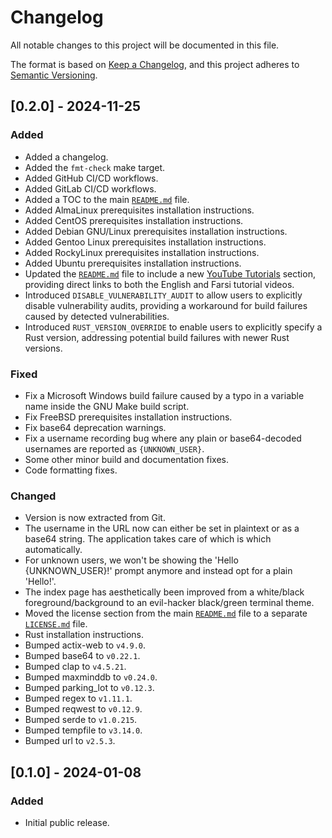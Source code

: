 # Changelog

All notable changes to this project will be documented in this file.

The format is based on [Keep a Changelog](https://keepachangelog.com/en/1.0.0/),
and this project adheres to [Semantic Versioning](https://semver.org/spec/v2.0.0.html).

## [0.2.0] - 2024-11-25

### Added

- Added a changelog.
- Added the `fmt-check` make target.
- Added GitHub CI/CD workflows.
- Added GitLab CI/CD workflows.
- Added a TOC to the main [`README.md`](README.md) file.
- Added AlmaLinux prerequisites installation instructions.
- Added CentOS prerequisites installation instructions.
- Added Debian GNU/Linux prerequisites installation instructions.
- Added Gentoo Linux prerequisites installation instructions.
- Added RockyLinux prerequisites installation instructions.
- Added Ubuntu prerequisites installation instructions.
- Updated the [`README.md`](README.md) file to include a new [YouTube Tutorials](README.md/#youtube-tutorials) section, providing direct links to both the English and Farsi tutorial videos.
- Introduced `DISABLE_VULNERABILITY_AUDIT` to allow users to explicitly disable vulnerability audits, providing a workaround for build failures caused by detected vulnerabilities.
- Introduced `RUST_VERSION_OVERRIDE` to enable users to explicitly specify a Rust version, addressing potential build failures with newer Rust versions.

### Fixed

- Fix a Microsoft Windows build failure caused by a typo in a variable name inside the GNU Make build script.
- Fix FreeBSD prerequisites installation instructions.
- Fix base64 deprecation warnings.
- Fix a username recording bug where any plain or base64-decoded usernames are reported as `{UNKNOWN_USER}`.
- Some other minor build and documentation fixes.
- Code formatting fixes.

### Changed

- Version is now extracted from Git.
- The username in the URL now can either be set in plaintext or as a base64 string. The application takes care of which is which automatically.
- For unknown users, we won't be showing the 'Hello {UNKNOWN_USER}!' prompt anymore and instead opt for a plain 'Hello!'.
- The index page has aesthetically been improved from a white/black foreground/background to an evil-hacker black/green terminal theme.
- Moved the license section from the main [`README.md`](README.md) file to a separate [`LICENSE.md`](LICENSE.md) file.
- Rust installation instructions.
- Bumped actix-web to `v4.9.0`.
- Bumped base64 to `v0.22.1`.
- Bumped clap to `v4.5.21`.
- Bumped maxminddb to `v0.24.0`.
- Bumped parking_lot to `v0.12.3`.
- Bumped regex to `v1.11.1`.
- Bumped reqwest to `v0.12.9`.
- Bumped serde to `v1.0.215`.
- Bumped tempfile to `v3.14.0`.
- Bumped url to `v2.5.3`.

## [0.1.0] - 2024-01-08

### Added

- Initial public release.
